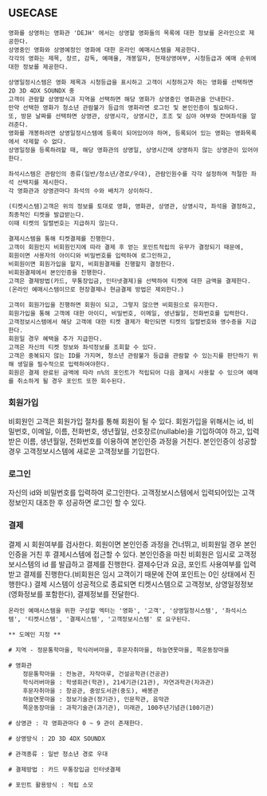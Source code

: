 ## USECASE

    영화를 상영하는 영화관 'DEJH' 에서는 상영할 영화들의 목록에 대한 정보를 온라인으로 제공한다.
    상영중인 영화와 상영예정인 영화에 대한 온라인 예매시스템을 제공한다.
    각각의 영화는 제목, 장르, 감독, 예매율, 개봉일자, 현재상영여부, 시청등급과 예매 순위에 대한 정보를 제공한다.

    상영일정시스템은 영화 제목과 시청등급을 표시하고 고객이 시청하고자 하는 영화를 선택하면 2D 3D 4DX SOUNDX 중
    고객이 관람할 상영방식과 지역을 선택하면 해당 영화가 상영중인 영화관을 안내한다.
    만약 선택한 영화가 청소년 관람불가 등급의 영화라면 로그인 및 본인인증이 필요하다.
    또, 방문 날짜를 선택하면 상영관, 상영시각, 상영시간, 조조 및 심야 여부와 잔여좌석을 알려준다.
    영화를 개봉하려면 상영일정시스템에 등록이 되어있어야 하며, 등록되어 있는 영화는 영화목록에서 삭제할 수 없다.
    상영일정을 등록하려할 때, 해당 영화관의 상영일, 상영시간에 상영하지 않는 상영관이 있어야한다.

    좌석시스템은 관람인의 종류(일반/청소년/경로/우대), 관람인원수를 각각 설정하여 적절한 좌석 선택지를 제시한다.
    각 영화관과 상영관마다 좌석의 수와 배치가 상이하다.

    (티켓시스템)고객은 위의 정보를 토대로 영화, 영화관, 상영관, 상영시각, 좌석을 결정하고, 최종적인 티켓을 발급받는다.
    이때 티켓의 일렬번호는 지급하지 않는다.

    결제시스템을 통해 티켓결제를 진행한다.
    고객이 회원인지 비회원인지에 따라 결제 후 얻는 포인트적립의 유무가 결정되기 때문에,
    회원이면 사용자의 아이디와 비밀번호를 입력하여 로그인하고, 
    비회원이면 회원가입을 할지, 비회원결제를 진행할지 결정한다.
    비회원결제에서 본인인증을 진행한다.
    고객은 결제방법(카드, 무통장입금, 인터넷결제)을 선택하여 티켓에 대한 금액을 결제한다.
    (온라인 예매시스템이므로 현장결제나 현금결제 방법은 제외한다.)

    고객이 회원가입을 진행하면 회원이 되고, 그렇지 않으면 비회원으로 유지한다.
    회원가입을 통해 고객에 대한 아이디, 비밀번호, 이메일, 생년월일, 전화번호를 입력한다.
    고객정보시스템에서 해당 고객에 대한 티켓 결제가 확인되면 티켓의 일렬번호와 영수증을 지급한다.
    회원일 경우 혜택을 추가 지급한다.
    고객은 자신의 티켓 정보와 좌석정보를 조회할 수 있다.
    고객은 중복되지 않는 ID를 가지며, 청소년 관람불가 등급을 관람할 수 있는지를 판단하기 위해 생일을 필수적으로 입력하여야한다.
    회원은 결제 완료된 금액에 따라 n%의 포인트가 적립되어 다음 결제시 사용할 수 있으며 예매를 취소하게 될 경우 포인트 또한 회수된다.

### 회원가입
비회원인 고객은 회원가입 절차를 통해 회원이 될 수 있다.
회원가입을 위해서는 id, 비밀번호, 이메일, 이름, 전화번호, 생년월일, 선호장르(nullable)을 기입하여야 하고,
입력받은 이름, 생년월일, 전화번호를 이용하여 본인인증 과정을 거친다.
본인인증이 성공할 경우 고객정보시스템에 새로운 고객정보를 기입한다.

### 로그인
자신의 id와 비밀번호를 입력하여 로그인한다. 
고객정보시스템에서 입력되어있는 고객정보인지 대조한 후 성공하면 로그인 할 수 있다.

### 결제
결제 시 회원여부를 검사한다. 회원이면 본인인증 과정을 건너뛰고, 비회원일 경우 본인인증을 거친 후 결제시스템에 접근할 수 있다. 본인인증을 마친 비회원은 임시로 고객정보시스템의 id 를 발급하고 결제를 진행한다. 결제수단과 요금, 포인트 사용여부를 입력받고 결제를 진행한다.(비회원은 임시 고객이기 때문에 잔여 포인트는 0인 상태에서 진행한다.)
결제 시스템이 성공적으로 종료되면 티켓시스템으로 고객정보, 상영일정정보(영화정보를 포함한다), 결제정보를 전달한다.


    온라인 예매시스템을 위한 구성할 엑터는 '영화', '고객', '상영일정시스템', '좌석시스템', '티켓시스템', '결제시스템', '고객정보시스템' 로 요구된다.

    ** 도메인 지정 **

    # 지역 - 정문통학마을, 학식러버마을, 후문자취마을, 하늘연못마을, 쪽운동장마을
    
    # 영화관 
        정문통학마을 : 전농관, 자작마루, 건설공학관(건공관)
        학식러버마을 : 학생회관(학관), 21세기관(21관), 자연과학관(자과관)
        후문자취마을 : 창공관, 중앙도서관(중도), 배봉관
        하늘연못마을 : 정보기술관(정기관), 인문학관, 음악관
        쪽운동장마을 : 과학기술관(과기관), 미래관, 100주년기념관(100기관)

    # 상영관 : 각 영화관마다 0 ~ 9 관이 존재한다.

    # 상영방식 : 2D 3D 4DX SOUNDX

    # 관객종류 : 일반 청소년 경로 우대 

    # 결제방법 : 카드 무통장입금 인터넷결제

    # 포인트 활용방식 : 적립 소모